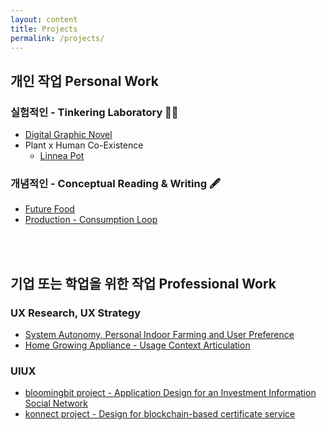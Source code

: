 ```yaml
---
layout: content
title: Projects
permalink: /projects/
---
```


## 개인 작업 Personal Work

### 실험적인 - Tinkering Laboratory 🥼🧪
- [Digital Graphic Novel]()
- Plant x Human Co-Existence
  * [Linnea Pot](https://gaeekim.myportfolio.com/linnea-pot-product-design-for-home-gardening)


### 개념적인 - Conceptual Reading & Writing 🖋
- [Future Food]()
- [Production - Consumption Loop]()


<br>
<br>

## 기업 또는 학업을 위한 작업 Professional Work 

### UX Research, UX Strategy
- [System Autonomy, Personal Indoor Farming and User Preference](https://iasdr2019.org/research-papers?keywords=gaee+kim&category=) 
- [Home Growing Appliance - Usage Context Articulation](https://gaeekim.myportfolio.com/plantbox-ux-branding)

### UIUX
- [bloomingbit project - Application Design for an Investment Information Social Network](https://gaeekim.myportfolio.com/ui-design-virtual-asset-social-network)
- [konnect project - Design for blockchain-based certificate service](https://gaeekim.myportfolio.com/digital-certificate-blockchain-based)



